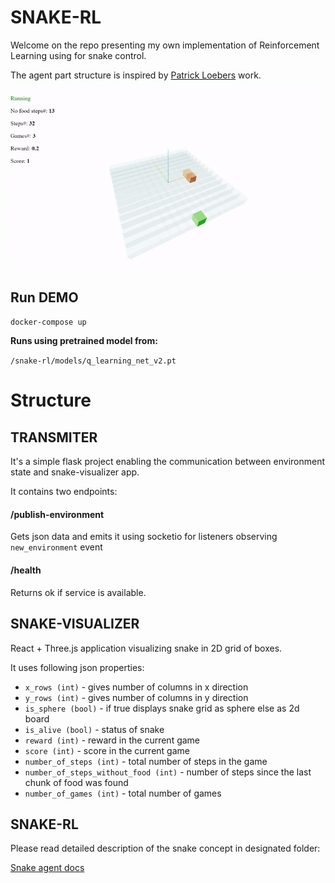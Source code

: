 # SNAKE-RL

Welcome on the repo presenting my own implementation of Reinforcement Learning using for snake control.

The agent part structure is inspired by <a href='https://github.com/patrickloeber/snake-ai-pytorch'>Patrick Loebers</a> work.

![Snake](snake-rl/docs/snake.gif)

## Run DEMO

`docker-compose up`

**Runs using pretrained model from:**

`/snake-rl/models/q_learning_net_v2.pt`

# Structure
## TRANSMITER

It's a simple flask project enabling the communication between environment state and snake-visualizer app.

It contains two endpoints:

#### /publish-environment
Gets json data and emits it using socketio for listeners observing `new_environment` event

#### /health
Returns ok if service is available.

## SNAKE-VISUALIZER
React + Three.js application visualizing snake in 2D grid of boxes.

It uses following json properties:
* `x_rows (int)` - gives number of columns in x direction
* `y_rows (int)` - gives number of columns in y direction
* `is_sphere (bool)` - if true displays snake grid as sphere else as 2d board
* `is_alive (bool)` - status of snake
* `reward (int)` - reward in the current game
* `score (int)` - score in the current game
* `number_of_steps (int)` - total number of steps in the game
* `number_of_steps_without_food (int)` - number of steps since the last chunk of food was found
* `number_of_games (int)` - total number of games


## SNAKE-RL 
Please read detailed description of the snake concept in designated folder:

[Snake agent docs](./snake-rl/README.md)


